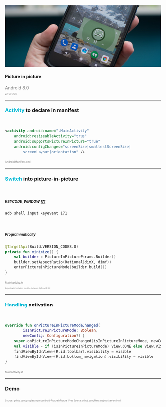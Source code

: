![Logo](config/picture-in-picture-presentation/picture-in-picture-logo.png )

#### Picture in picture
<span style="color:gray">Android 8.0</span>
<br>
<span style="color:gray; font-size:0.5em;">22-09-2017</span>

---

### <span style="color: #00B8D4; text-transform: none">Activity</span> <span style="text-transform: none">to declare in manifest</span>
<br>

```xml
<activity android:name=".MainActivity"
    android:resizeableActivity="true"
    android:supportsPictureInPicture="true"
    android:configChanges="screenSize|smallestScreenSize|
        screenLayout|orientation" />
```

<span style="color:gray; font-size:0.6em;">AndroidManifest.xml</span>

---

### <span style="color: #00B8D4; text-transform: none">Switch</span> <span style="text-transform: none">into picture-in-picture</span>
<br>

##### <span style="text-transform: none; font-size:0.8em;">KEYCODE_WINDOW</span> <span style="color: #00B8D4; font-size:0.8em;">[171](https://developer.android.com/reference/android/view/KeyEvent.html#KEYCODE_WINDOW)</span>

```
adb shell input keyevent 171
```
</br>

##### <span style="text-transform: none; font-size:0.8em;">Programmatically</span>

```kotlin
@TargetApi(Build.VERSION_CODES.O)
private fun minimize() {
    val builder = PictureInPictureParams.Builder()
    builder.setAspectRatio(Rational(dimX, dimY))
    enterPictureInPictureMode(builder.build())
}
```

<span style="color:gray; font-size:0.6em;">MainActivity.kt</span>
</br>
<span style="color:gray; font-size:0.4em;">Aspect ratio limitation: must be between 0.42 and 2.39</span>

---

### <span style="color: #00B8D4; text-transform: none">Handling</span> <span style="text-transform: none">activation</span>
<br>

```kotlin
override fun onPictureInPictureModeChanged(
        isInPictureInPictureMode: Boolean, 
        newConfig: Configuration?) {
    super.onPictureInPictureModeChanged(isInPictureInPictureMode, newConfig)
    val visible = if (isInPictureInPictureMode) View.GONE else View.VISIBLE
    findViewById<View>(R.id.toolbar).visibility = visible
    findViewById<View>(R.id.bottom_navigation).visibility = visible
}
```

<span style="color:gray; font-size:0.6em;">MainActivity.kt</span>

---

### Demo

<span style="color:gray; font-size:0.5em;">Source: github.com/googlesamples/android-PictureInPicture</span>
<span style="color:gray; font-size:0.5em;">Pres Source: github.com/Mercandj/tracker-android</span>
